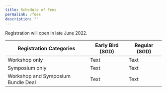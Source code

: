 ```yaml
---
title: Schedule of Fees
permalink: /fees
description: ""
---
```

Registration will open in late June 2022. 



| Registration Categories | Early Bird (SGD) | Regular (SGD) |
| -------- | -------- | -------- |
| Workshop only     | Text     | Text     |
| Symposium only     | Text     | Text     |
| Workshop and Symposium Bundle Deal     | Text     | Text     |